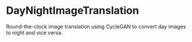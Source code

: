 # DayNightImageTranslation
Round-the-clock image translation using CycleGAN to convert day images to night and vice versa.
